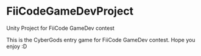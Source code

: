 # FiiCodeGameDevProject
Unity Project for FiiCode GameDev contest

This is the CyberGods entry game for FiiCode GameDev contest. Hope you enjoy :D
